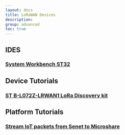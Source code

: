 ```yaml
---
layout: docs
title: LoRaWAN Devices
description:
group: advanced
toc: true
---
```


## IDES

### [System Workbench ST32](system-workbench-st32-ide)

## Device Tutorials

### [ST B-L072Z-LRWAN1 LoRa Discovery kit](st-b-l072z-lrwan1-discovery-kit)

## Platform Tutorials

### [Stream IoT packets from Senet to Microshare](senet-tutorial)
